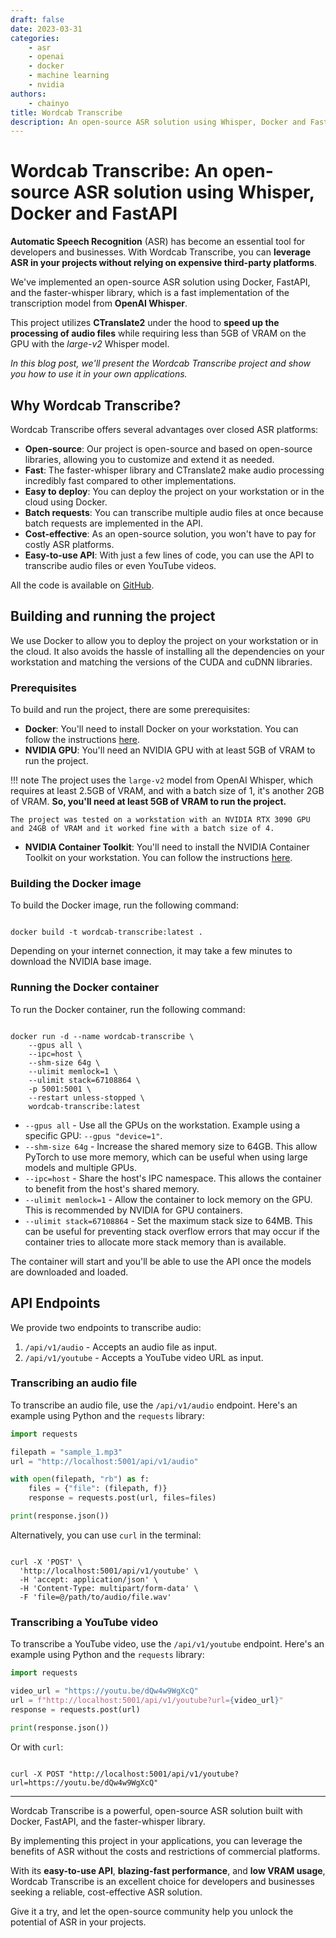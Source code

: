 ```yaml
---
draft: false
date: 2023-03-31
categories:
    - asr
    - openai
    - docker
    - machine learning
    - nvidia
authors:
    - chainyo
title: Wordcab Transcribe
description: An open-source ASR solution using Whisper, Docker and FastAPI
---
```


# Wordcab Transcribe: An open-source ASR solution using Whisper, Docker and FastAPI

**Automatic Speech Recognition** (ASR) has become an essential tool for developers and businesses. 
With Wordcab Transcribe, you can **leverage ASR in your projects without relying on expensive third-party platforms**.

We've implemented an open-source ASR solution using Docker, FastAPI, and the faster-whisper library, which is a fast 
implementation of the transcription model from **OpenAI Whisper**. 

This project utilizes **CTranslate2** under the hood to **speed up the processing of audio files** while requiring less 
than 5GB of VRAM on the GPU with the *large-v2* Whisper model.

*In this blog post, we'll present the Wordcab Transcribe project and show you how to use it in your own applications.*

<!-- more -->

## Why Wordcab Transcribe?

Wordcab Transcribe offers several advantages over closed ASR platforms:

* **Open-source**: Our project is open-source and based on open-source libraries, allowing you to customize and extend it as needed.
* **Fast**: The faster-whisper library and CTranslate2 make audio processing incredibly fast compared to other implementations.
* **Easy to deploy**: You can deploy the project on your workstation or in the cloud using Docker.
* **Batch requests**: You can transcribe multiple audio files at once because batch requests are implemented in the API.
* **Cost-effective**: As an open-source solution, you won't have to pay for costly ASR platforms.
* **Easy-to-use API**: With just a few lines of code, you can use the API to transcribe audio files or even YouTube videos.

All the code is available on [GitHub](https://github.com/Wordcab/wordcab-transcribe).

## Building and running the project

We use Docker to allow you to deploy the project on your workstation or in the cloud. It also avoids the hassle of installing
all the dependencies on your workstation and matching the versions of the CUDA and cuDNN libraries.

### Prerequisites

To build and run the project, there are some prerequisites:

* **Docker**: You'll need to install Docker on your workstation. You can follow the instructions [here](https://docs.docker.com/get-docker/).
* **NVIDIA GPU**: You'll need an NVIDIA GPU with at least 5GB of VRAM to run the project.

!!! note
    The project uses the `large-v2` model from OpenAI Whisper, which requires at least 2.5GB of VRAM, and with a batch size of 1,
    it's another 2GB of VRAM. **So, you'll need at least 5GB of VRAM to run the project.**

    The project was tested on a workstation with an NVIDIA RTX 3090 GPU and 24GB of VRAM and it worked fine with a batch size of 4.

* **NVIDIA Container Toolkit**: You'll need to install the NVIDIA Container Toolkit on your workstation. You can follow the instructions [here](https://docs.nvidia.com/datacenter/cloud-native/container-toolkit/install-guide.html#docker).

### Building the Docker image

To build the Docker image, run the following command:

<!-- termynal -->

```

docker build -t wordcab-transcribe:latest .

```

Depending on your internet connection, it may take a few minutes to download the NVIDIA base image.

### Running the Docker container

To run the Docker container, run the following command:

<!-- termynal -->

```

docker run -d --name wordcab-transcribe \
    --gpus all \
    --ipc=host \
    --shm-size 64g \
    --ulimit memlock=1 \
    --ulimit stack=67108864 \
    -p 5001:5001 \
    --restart unless-stopped \
    wordcab-transcribe:latest

```

- `--gpus all` - Use all the GPUs on the workstation. Example using a specific GPU: `--gpus "device=1"`.
- `--shm-size 64g` - Increase the shared memory size to 64GB. This allow PyTorch to use more memory, which can be useful when using large models and multiple GPUs.
- `--ipc=host` - Share the host's IPC namespace. This allows the container to benefit from the host's shared memory.
- `--ulimit memlock=1` - Allow the container to lock memory on the GPU. This is recommended by NVIDIA for GPU containers.
- `--ulimit stack=67108864` - Set the maximum stack size to 64MB. This can be useful for preventing stack overflow errors that may occur if the container tries to allocate more stack memory than is available.

The container will start and you'll be able to use the API once the models are downloaded and loaded.

## API Endpoints

We provide two endpoints to transcribe audio:

1. `/api/v1/audio` - Accepts an audio file as input.
2. `/api/v1/youtube` - Accepts a YouTube video URL as input.

### Transcribing an audio file

To transcribe an audio file, use the `/api/v1/audio` endpoint. Here's an example using Python and the `requests` library:

```python
import requests

filepath = "sample_1.mp3"
url = "http://localhost:5001/api/v1/audio"

with open(filepath, "rb") as f:
    files = {"file": (filepath, f)}
    response = requests.post(url, files=files)

print(response.json())
```

Alternatively, you can use `curl` in the terminal:

<!-- termynal -->

```

curl -X 'POST' \
  'http://localhost:5001/api/v1/youtube' \
  -H 'accept: application/json' \
  -H 'Content-Type: multipart/form-data' \
  -F 'file=@/path/to/audio/file.wav'

```

### Transcribing a YouTube video

To transcribe a YouTube video, use the `/api/v1/youtube` endpoint. Here's an example using Python and the `requests` library:

```python
import requests

video_url = "https://youtu.be/dQw4w9WgXcQ"
url = f"http://localhost:5001/api/v1/youtube?url={video_url}"
response = requests.post(url)

print(response.json())
```

Or with `curl`:

<!-- termynal -->

```

curl -X POST "http://localhost:5001/api/v1/youtube?url=https://youtu.be/dQw4w9WgXcQ"

```

---

Wordcab Transcribe is a powerful, open-source ASR solution built with Docker, FastAPI, and the faster-whisper library.

By implementing this project in your applications, you can leverage the benefits of ASR without the costs and restrictions of commercial platforms.

With its **easy-to-use API**, **blazing-fast performance**, and **low VRAM usage**, Wordcab Transcribe is an excellent 
choice for developers and businesses seeking a reliable, cost-effective ASR solution. 

Give it a try, and let the open-source community help you unlock the potential of ASR in your projects.
